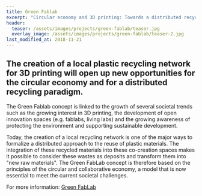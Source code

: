 ```yaml
---
title: Green Fablab
excerpt: "Circular economy and 3D printing: Towards a distributed recycling paradigm"
header:
  teaser: /assets/images/projects/green-fablab/teaser.jpg
  overlay_image: /assets/images/projects/green-fablab/teaser-2.jpg  
last_modified_at: 2018-11-21
---
```


## The creation of a local plastic recycling network for 3D printing will open up new opportunities for the circular economy and for a distributed recycling paradigm.

The Green Fablab concept is linked to the growth of several societal trends such as the growing interest in 3D printing, the development of open innovation spaces (e.g. fablabs, living labs) and the growing awareness of protecting the environment and supporting sustainable development.

Today, the creation of a local recycling network is one of the major ways to formalize a distributed approach to the reuse of plastic materials. 
The integration of these recycled materials into these co-creation spaces makes it possible to consider these wastes as deposits and transform them into "new raw materials". 
The Green FabLab concept is therefore based on the principles of the circular and collaborative economy, a model that is now essential to meet the current societal challenges.

For more information: [Green FabLab](http://lf2l.fr/projects/green-fablab/)



